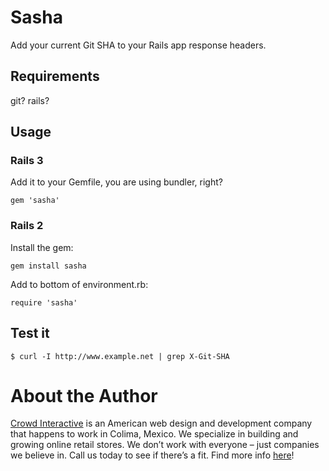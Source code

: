 # Sasha

Add your current Git SHA to your Rails app
response headers.

## Requirements

git? rails?

## Usage

### Rails 3

Add it to your Gemfile, you are using bundler, right?

    gem 'sasha'

### Rails 2

Install the gem:

    gem install sasha

Add to bottom of environment.rb:

    require 'sasha'

## Test it

    $ curl -I http://www.example.net | grep X-Git-SHA

# About the Author

[Crowd Interactive](http://www.crowdint.com) is an American web design and development company
that happens to work in Colima, Mexico.
We specialize in building and growing online retail stores.
We don’t work with everyone – just companies we believe in. Call us today to see if there’s a fit.
Find more info [here](http://www.crowdint.com)!
